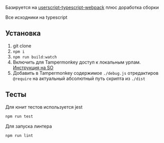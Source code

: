 Базируется на [userscript-typescript-webpack](https://github.com/vannhi/userscript-typescript-webpack) плюс доработка сборки

Все исходники на typescript

## Установка

1. git clone
2. `npm i`
3. `npm run build:watch`
4. Включить для Tampermonkey доступ к локальным урлам. [Инструкция на SO](https://stackoverflow.com/questions/41212558/develop-tampermonkey-scripts-in-a-real-ide-with-automatic-deployment-to-openuser)
5. Добавить в Tampermonkey содержимое `./debug.js` отредактиров `@require` на актуальный абсолютный путь скрипта из `./dist`


## Тесты

Для юнит тестов используется jest

```bash 
npm run test
```

Для запуска линтера

```bash
npm run lint
```




